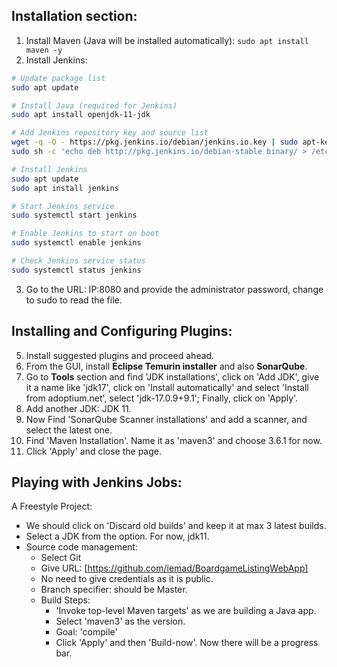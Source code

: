 ## Installation section:
1) Install Maven (Java will be installed automatically): `sudo apt install maven -y`
2) Install Jenkins:
```bash
# Update package list
sudo apt update

# Install Java (required for Jenkins)
sudo apt install openjdk-11-jdk

# Add Jenkins repository key and source list
wget -q -O - https://pkg.jenkins.io/debian/jenkins.io.key | sudo apt-key add -
sudo sh -c 'echo deb http://pkg.jenkins.io/debian-stable binary/ > /etc/apt/sources.list.d/jenkins.list'

# Install Jenkins
sudo apt update
sudo apt install jenkins

# Start Jenkins service
sudo systemctl start jenkins

# Enable Jenkins to start on boot
sudo systemctl enable jenkins

# Check Jenkins service status
sudo systemctl status jenkins
```
3) Go to the URL: IP:8080 and provide the administrator password, change to sudo to read the file.


## Installing and Configuring Plugins:
5) Install suggested plugins and proceed ahead.
6) From the GUI, install **Eclipse Temurin installer** and also **SonarQube**.
7) Go to **Tools** section and find 'JDK installations', click on 'Add JDK', give it a name like 'jdk17', click on 'Install automatically' and select 'Install from adoptium.net', select 'jdk-17.0.9+9.1'; Finally, click on 'Apply'.
8) Add another JDK: JDK 11.
9) Now Find 'SonarQube Scanner installations' and add a scanner, and select the latest one.
10) Find 'Maven Installation'. Name it as 'maven3' and choose 3.6.1 for now.
11) Click 'Apply' and close the page.


## Playing with Jenkins Jobs:
A Freestyle Project:
   - We should click on 'Discard old builds' and keep it at max 3 latest builds.
   - Select a JDK from the option. For now, jdk11.
   - Source code management:
       - Select Git
       - Give URL: [https://github.com/iemad/BoardgameListingWebApp]
       - No need to give credentials as it is public.
       - Branch specifier: should be Master.
       - Build Steps:
           - 'Invoke top-level Maven targets' as we are building a Java app.
           - Select 'maven3' as the version.
           - Goal: 'compile'
           - Click 'Apply' and then 'Build-now'. Now there will be a progress bar.
         

